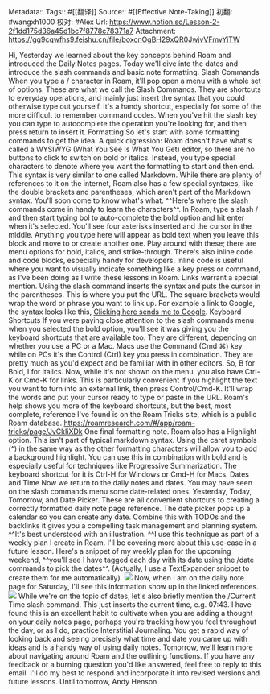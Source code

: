 Metadata::
    Tags:: #[[翻译]]
    Source:: #[[Effective Note-Taking]] 
    初翻: #wangxh1000
    校对: #Alex
    Url: https://www.notion.so/Lesson-2-2f1dd175d36a45d1bc7f8778c78371a7
    Attachment: https://gg9cqwfhs9.feishu.cn/file/boxcnOgBH29xQR0JwjvVFmvYiTW

Hi,
Yesterday we learned about the key concepts behind Roam and introduced the Daily Notes pages. Today we'll dive into the dates and introduce the slash commands and basic note formatting.
Slash Commands
When you type a / character in Roam, it'll pop open a menu with a whole set of options. These are what we call the Slash Commands. They are shortcuts to everyday operations, and mainly just insert the syntax that you could otherwise type out yourself. It's a handy shortcut, especially for some of the more difficult to remember command codes.
When you've hit the slash key you can type to autocomplete the operation you're looking for, and then press return to insert it.
Formatting
So let's start with some formatting commands to get the idea.
A quick digression: Roam doesn't have what's called a WYSIWYG (What You See Is What You Get) editor, so there are no buttons to click to switch on bold or italics. Instead, you type special characters to denote where you want the formatting to start and then end. This syntax is very similar to one called Markdown. While there are plenty of references to it on the internet, Roam also has a few special syntaxes, like the double brackets and parentheses, which aren't part of the Markdown syntax. You'll soon come to know what's what.
^^Here's where the slash commands come in handy to learn the characters^^. In Roam, type a slash / and then start typing bol to auto-complete the bold option and hit enter when it's selected. You'll see four asterisks inserted and the cursor in the middle. Anything you type here will appear as bold text when you leave this block and move to or create another one. Play around with these; there are menu options for bold, italics, and strike-through. There's also inline code and code blocks, especially handy for developers. Inline code is useful where you want to visually indicate something like a key press or command, as I've been doing as I write these lessons in Roam.
Links warrant a special mention. Using the slash command inserts the syntax and puts the cursor in the parentheses. This is where you put the URL. The square brackets would wrap the word or phrase you want to link up. For example a link to Google, the syntax looks like this, [Clicking here sends me to Google](https://www.google.com).
Keyboard Shortcuts
If you were paying close attention to the slash commands menu when you selected the bold option, you'll see it was giving you the keyboard shortcuts that are available too. They are different, depending on whether you use a PC or a Mac. Macs use the Command (Cmd ⌘) key while on PCs it's the Control (Ctrl) key you press in combination. They are pretty much as you'd expect and be familiar with in other editors. So, B for Bold, I for italics. Now, while it's not shown on the menu, you also have Ctrl-K or Cmd-K for links. This is particularly convenient if you highlight the text you want to turn into an external link, then press Control/Cmd-K. It'll wrap the words and put your cursor ready to type or paste in the URL.
Roam's help shows you more of the keyboard shortcuts, but the best, most complete, reference I've found is on the Roam Tricks site, which is a public Roam database.
https://roamresearch.com/#/app/roam-tricks/page/JvCkIiXDk
One final formatting note. Roam also has a Highlight option. This isn't part of typical markdown syntax. Using the caret symbols (^) in the same way as the other formatting characters will allow you to add a background highlight. You can use this in combination with bold and is especially useful for techniques like Progressive Summarization. The keyboard shortcut for it is Ctrl-H for Windows or Cmd-H for Macs.
Dates and Time
Now we return to the daily notes and dates. You may have seen on the slash commands menu some date-related ones. Yesterday, Today, Tomorrow, and Date Picker. These are all convenient shortcuts to creating a correctly formatted daily note page reference.
The date picker pops up a calendar so you can create any date. Combine this with TODOs and the backlinks it gives you a compelling task management and planning system.
^^It's best understood with an illustration. ^^I use this technique as part of a weekly plan I create in Roam. I'll be covering more about this use-case in a future lesson.
Here's a snippet of my weekly plan for the upcoming weekend, ^^you'll see I have tagged each day with its date using the /date commands to pick the dates^^. (Actually, I use a TextExpander snippet to create them for me automatically).
![](https://firebasestorage.googleapis.com/v0/b/firescript-577a2.appspot.com/o/imgs%2Fapp%2Fvictor-wu%2FbqxMqUkOZv.png?alt=media&token=faaab452-022f-49c3-91b5-27380ccb0332)
Now, when I am on the daily note page for Saturday, I'll see this information show up in the linked references.
![](https://firebasestorage.googleapis.com/v0/b/firescript-577a2.appspot.com/o/imgs%2Fapp%2Fvictor-wu%2Fa0wI1wRT27.png?alt=media&token=823f13ef-cb0b-4818-ba95-ddf8b0bb5718)
While we're on the topic of dates, let's also briefly mention the /Current Time slash command. This just inserts the current time, e.g. 07:43. I have found this is an excellent habit to cultivate when you are adding a thought on your daily notes page, perhaps you're tracking how you feel throughout the day, or as I do, practice Interstitial Journaling.
You get a rapid way of looking back and seeing precisely what time and date you came up with ideas and is a handy way of using daily notes.
Tomorrow, we'll learn more about navigating around Roam and the outlining functions.
If you have any feedback or a burning question you'd like answered, feel free to reply to this email. I'll do my best to respond and incorporate it into revised versions and future lessons.
Until tomorrow,
Andy Henson
